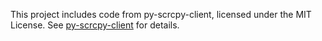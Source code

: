 This project includes code from py-scrcpy-client, licensed under the MIT License.
See [py-scrcpy-client](https://github.com/leng-yue/py-scrcpy-client) for details.
